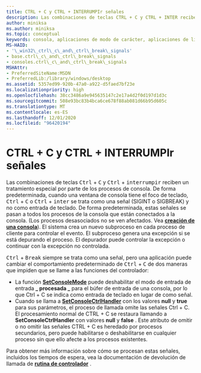```yaml
---
title: CTRL + C y CTRL + INTERRUMPIr señales
description: Las combinaciones de teclas CTRL + C y CTRL + INTER reciben un tratamiento especial por parte de los procesos de consola.
author: miniksa
ms.author: miniksa
ms.topic: conceptual
keywords: consola, aplicaciones de modo de carácter, aplicaciones de línea de comandos, aplicaciones de terminal, API de consola
MS-HAID:
- '\_win32\_ctrl\_c\_and\_ctrl\_break\_signals'
- base.ctrl\_c\_and\_ctrl\_break\_signals
- consoles.ctrl\_c\_and\_ctrl\_break\_signals
MSHAttr:
- PreferredSiteName:MSDN
- PreferredLib:/library/windows/desktop
ms.assetid: 5357ed99-920b-47a0-a922-d5faed7bf23e
ms.localizationpriority: high
ms.openlocfilehash: 38cc3486a9e945635147c2e17a4d2f0d197d1d3c
ms.sourcegitcommit: 508e93bc83b4bca6ce678f88ab081d66b95d605c
ms.translationtype: MT
ms.contentlocale: es-ES
ms.lasthandoff: 12/01/2020
ms.locfileid: "96420194"
---
```

# <a name="ctrlc-and-ctrlbreak-signals"></a>CTRL + C y CTRL + INTERRUMPIr señales

Las combinaciones de teclas <kbd>Ctrl</kbd> + <kbd>C</kbd> y <kbd>Ctrl</kbd> + <kbd>interrumpir</kbd> reciben un tratamiento especial por parte de los procesos de consola. De forma predeterminada, cuando una ventana de consola tiene el foco de teclado, <kbd>Ctrl</kbd> + <kbd>C</kbd> o <kbd>Ctrl</kbd> + <kbd>inter</kbd> se trata como una señal (SIGINT o SIGBREAK) y no como entrada de teclado. De forma predeterminada, estas señales se pasan a todos los procesos de la consola que están conectados a la consola. (Los procesos desasociados no se ven afectados. Vea [**creación de una consola**](creation-of-a-console.md)). El sistema crea un nuevo subproceso en cada proceso de cliente para controlar el evento. El subproceso genera una excepción si se está depurando el proceso. El depurador puede controlar la excepción o continuar con la excepción no controlada.

<kbd>Ctrl</kbd> + <kbd>Break</kbd> siempre se trata como una señal, pero una aplicación puede cambiar el comportamiento predeterminado de <kbd>Ctrl</kbd> + <kbd>C</kbd> de dos maneras que impiden que se llame a las funciones del controlador:

- La función [**SetConsoleMode**](setconsolemode.md) puede deshabilitar el modo de entrada de entrada **\_ procesada \_** para el búfer de entrada de una consola, por lo que Ctrl + C se indica como entrada de teclado en lugar de como señal.
- Cuando se llama a [**SetConsoleCtrlHandler**](setconsolectrlhandler.md) con los valores **null** y **true** para sus parámetros, el proceso de llamada omite las señales Ctrl + C. El procesamiento normal de CTRL + C se restaura llamando a **SetConsoleCtrlHandler** con valores **null** y **false** . Este atributo de omitir o no omitir las señales CTRL + C es heredado por procesos secundarios, pero puede habilitarse o deshabilitarse en cualquier proceso sin que ello afecte a los procesos existentes.

Para obtener más información sobre cómo se procesan estas señales, incluidos los tiempos de espera, vea la documentación de devolución de llamada de [**rutina de controlador**](handlerroutine.md) .

